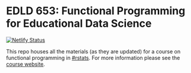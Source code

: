 # EDLD 653: Functional Programming for Educational Data Science

[![Netlify Status](https://api.netlify.com/api/v1/badges/ac9b0e98-68ce-42c1-b23c-300f62796de4/deploy-status)](https://app.netlify.com/sites/fp-2021/deploys)


This repo houses all the materials (as they are updated) for a course on functional programming in [#rstats](https://twitter.com/hashtag/rstats). For more information please see the [course website](). 